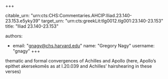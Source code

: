 +++


citable_urn: "urn:cts:CHS:Commentaries.AHCIP:Iliad.23.140-23.153.e5yky39"
target_urn: "urn:cts:greekLit:tlg0012.tlg001:23.140-23.153"
title: "Iliad 23.140-23.153"

authors:
- email: "gnagy@chs.harvard.edu"
  name: "Gregory Nagy"
  username: "gnagy"
+++

<p>thematic and formal convergences of Achilles and Apollo (here, Apollo’s epithet akersekomēs as at I.20.039 and Achilles’ hairshearing in these verses)</p>